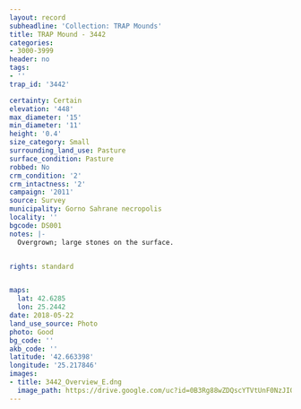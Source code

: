 ```yaml
---
layout: record
subheadline: 'Collection: TRAP Mounds'
title: TRAP Mound - 3442
categories:
- 3000-3999
header: no
tags:
- ''
trap_id: '3442'

certainty: Certain
elevation: '448'
max_diameter: '15'
min_diameter: '11'
height: '0.4'
size_category: Small
surrounding_land_use: Pasture
surface_condition: Pasture
robbed: No
crm_condition: '2'
crm_intactness: '2'
campaign: '2011'
source: Survey
municipality: Gorno Sahrane necropolis
locality: ''
bgcode: DS001
notes: |-
  Overgrown; large stones on the surface.


rights: standard


maps:
  lat: 42.6285
  lon: 25.2442
date: 2018-05-22
land_use_source: Photo
photo: Good
bg_code: ''
akb_code: ''
latitude: '42.663398'
longitude: '25.217846'
images:
- title: 3442_Overview_E.dng
  image_path: https://drive.google.com/uc?id=0B3Rg88wZDQscYTVtUnF0NzJIOFk
---
```

